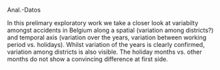 Anal.-Datos

In this prelimary exploratory work we take a closer look at variabilty amongst accidents in Belgium along a spatial (variation among districts?) and temporal axis (variation over the years, variation between working period vs. holidays). Whilst variation of the years is clearly confirmed, variation among districts is also visible. The holiday months vs. other months do not show a convincing difference at first side.
